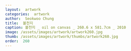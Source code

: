 ```yaml
---
layout:  artwork
categories:  artwork
author:  Seokwoo Chung
title:  볼천지
caption: 볼천지 _ oil on canvas _ 260.6 x 581.7cm _ 2010
image: /assets/images/artwork/artwork260.jpg
thumb: /assets/images/artwork/thumbs/artwork260.jpg
order:  260
---
```

